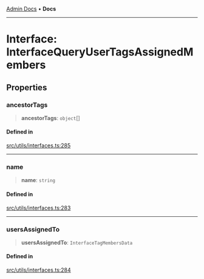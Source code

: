 [Admin Docs](/) • **Docs**

***

# Interface: InterfaceQueryUserTagsAssignedMembers

## Properties

### ancestorTags

> **ancestorTags**: `object`[]

#### Defined in

[src/utils/interfaces.ts:285](https://github.com/PalisadoesFoundation/talawa-admin/blob/main/src/utils/interfaces.ts#L285)

***

### name

> **name**: `string`

#### Defined in

[src/utils/interfaces.ts:283](https://github.com/PalisadoesFoundation/talawa-admin/blob/main/src/utils/interfaces.ts#L283)

***

### usersAssignedTo

> **usersAssignedTo**: `InterfaceTagMembersData`

#### Defined in

[src/utils/interfaces.ts:284](https://github.com/PalisadoesFoundation/talawa-admin/blob/main/src/utils/interfaces.ts#L284)
